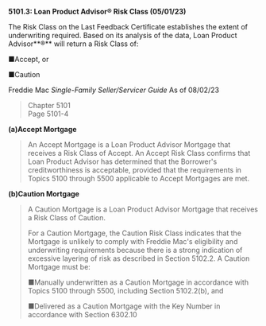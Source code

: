 **5101.3: Loan Product Advisor® Risk Class (05/01/23)**

The Risk Class on the Last Feedback Certificate establishes the extent
of underwriting required. Based on its analysis of the data, Loan
Product Advisor**®** will return a Risk Class of:

■Accept, or

■Caution

Freddie Mac *Single-Family Seller/Servicer Guide* As of 08/02/23

> Chapter 5101\
> Page 5101-4

**(a)Accept Mortgage**

> An Accept Mortgage is a Loan Product Advisor Mortgage that receives a
> Risk Class of Accept. An Accept Risk Class confirms that Loan Product
> Advisor has determined that the Borrower's creditworthiness is
> acceptable, provided that the requirements in Topics 5100 through 5500
> applicable to Accept Mortgages are met.

**(b)Caution Mortgage**

> A Caution Mortgage is a Loan Product Advisor Mortgage that receives a
> Risk Class of Caution.
>
> For a Caution Mortgage, the Caution Risk Class indicates that the
> Mortgage is unlikely to comply with Freddie Mac's eligibility and
> underwriting requirements because there is a strong indication of
> excessive layering of risk as described in Section 5102.2. A Caution
> Mortgage must be:
>
> ■Manually underwritten as a Caution Mortgage in accordance with Topics
> 5100 through 5500, including Section 5102.2(b), and
>
> ■Delivered as a Caution Mortgage with the Key Number in accordance
> with Section 6302.10